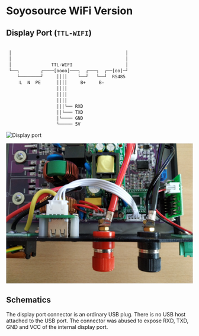 # Soyosource WiFi Version

## Display Port (`TTL-WIFI`)

```

 │                                           │
 │                                           │
 │               TTL-WIFI                    │
 └──┐        ┌────[oooo]───┐  ┌───┐  ┌──[oo]─┘
    └────────┘     ││││    └──┘   └──┘  RS485
     L  N  PE      ││││     B+     B-
                   ││││
                   ││││
                   ││││
                   │││└── RXD
                   ││└─── TXD
                   │└──── GND
                   └───── 5V
```

![Display port](display-port.jpg "Display port labeled as TTL-WIFI")

![Internal connections](internal.jpg "Internal connections")

## Schematics

The display port connector is an ordinary USB plug. There is no USB host attached to the USB port. The connector was abused to expose RXD, TXD, GND and VCC of the internal display port.
